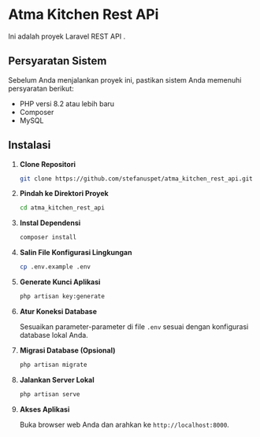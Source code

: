 # Atma Kitchen Rest APi

Ini adalah proyek Laravel REST API .

## Persyaratan Sistem

Sebelum Anda menjalankan proyek ini, pastikan sistem Anda memenuhi persyaratan berikut:

-   PHP versi 8.2 atau lebih baru
-   Composer
-   MySQL

## Instalasi

1. **Clone Repositori**

    ```bash
    git clone https://github.com/stefanuspet/atma_kitchen_rest_api.git
    ```

2. **Pindah ke Direktori Proyek**

    ```bash
    cd atma_kitchen_rest_api
    ```

3. **Instal Dependensi**

    ```bash
    composer install
    ```

4. **Salin File Konfigurasi Lingkungan**

    ```bash
    cp .env.example .env
    ```

5. **Generate Kunci Aplikasi**

    ```bash
    php artisan key:generate
    ```

6. **Atur Koneksi Database**

    Sesuaikan parameter-parameter di file `.env` sesuai dengan konfigurasi database lokal Anda.

7. **Migrasi Database (Opsional)**

    ```bash
    php artisan migrate
    ```

8. **Jalankan Server Lokal**

    ```bash
    php artisan serve
    ```

9. **Akses Aplikasi**

    Buka browser web Anda dan arahkan ke `http://localhost:8000`.
